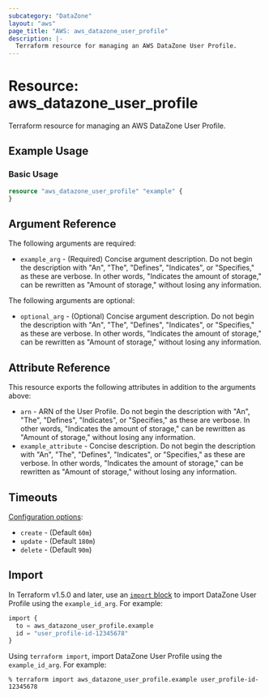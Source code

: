 ```yaml
---
subcategory: "DataZone"
layout: "aws"
page_title: "AWS: aws_datazone_user_profile"
description: |-
  Terraform resource for managing an AWS DataZone User Profile.
---
```


# Resource: aws_datazone_user_profile

Terraform resource for managing an AWS DataZone User Profile.

## Example Usage

### Basic Usage

```terraform
resource "aws_datazone_user_profile" "example" {
}
```

## Argument Reference

The following arguments are required:

* `example_arg` - (Required) Concise argument description. Do not begin the description with "An", "The", "Defines", "Indicates", or "Specifies," as these are verbose. In other words, "Indicates the amount of storage," can be rewritten as "Amount of storage," without losing any information.

The following arguments are optional:

* `optional_arg` - (Optional) Concise argument description. Do not begin the description with "An", "The", "Defines", "Indicates", or "Specifies," as these are verbose. In other words, "Indicates the amount of storage," can be rewritten as "Amount of storage," without losing any information.

## Attribute Reference

This resource exports the following attributes in addition to the arguments above:

* `arn` - ARN of the User Profile. Do not begin the description with "An", "The", "Defines", "Indicates", or "Specifies," as these are verbose. In other words, "Indicates the amount of storage," can be rewritten as "Amount of storage," without losing any information.
* `example_attribute` - Concise description. Do not begin the description with "An", "The", "Defines", "Indicates", or "Specifies," as these are verbose. In other words, "Indicates the amount of storage," can be rewritten as "Amount of storage," without losing any information.

## Timeouts

[Configuration options](https://developer.hashicorp.com/terraform/language/resources/syntax#operation-timeouts):

* `create` - (Default `60m`)
* `update` - (Default `180m`)
* `delete` - (Default `90m`)

## Import

In Terraform v1.5.0 and later, use an [`import` block](https://developer.hashicorp.com/terraform/language/import) to import DataZone User Profile using the `example_id_arg`. For example:

```terraform
import {
  to = aws_datazone_user_profile.example
  id = "user_profile-id-12345678"
}
```

Using `terraform import`, import DataZone User Profile using the `example_id_arg`. For example:

```console
% terraform import aws_datazone_user_profile.example user_profile-id-12345678
```
